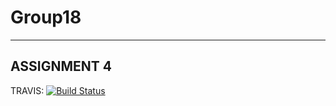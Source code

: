 # Group18
------------
ASSIGNMENT 4
------------

TRAVIS: [![Build Status](https://travis-ci.org/cs361-W16/Blackjack-18.svg?branch=master)](https://travis-ci.org/cs361-W16/Blackjack-18)
